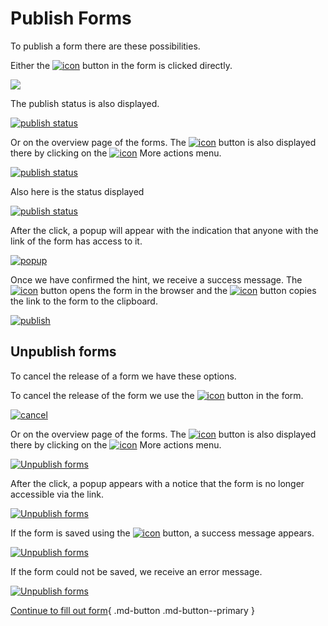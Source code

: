 # Publish Forms

To publish a form there are these possibilities.

Either the [![icon](../../assets/images/en/i-doit-add-ons/forms/publish-forms/1-pf.png)](../../assets/images/en/i-doit-add-ons/forms/publish-forms/1-pf.png) button in the form is clicked directly.

[![](../../assets/images/en/i-doit-add-ons/forms/publish-forms/2-pf.png)](../../assets/images/en/i-doit-add-ons/forms/publish-forms/2-pf.png)

The publish status is also displayed.

[![publish status](../../assets/images/en/i-doit-add-ons/forms/publish-forms/3-pf.png)](../../assets/images/en/i-doit-add-ons/forms/publish-forms/3-pf.png)

Or on the overview page of the forms. The [![icon](../../assets/images/en/i-doit-add-ons/forms/publish-forms/4-pf.png)](../../assets/images/en/i-doit-add-ons/forms/publish-forms/4-pf.png) button is also displayed there by clicking on the [![icon](../../assets/images/en/i-doit-add-ons/forms/publish-forms/5-pf.png)](../../assets/images/en/i-doit-add-ons/forms/publish-forms/5-pf.png) More actions menu.

[![publish status](../../assets/images/en/i-doit-add-ons/forms/publish-forms/6-pf.png)](../../assets/images/en/i-doit-add-ons/forms/publish-forms/6-pf.png)

Also here is the status displayed

[![publish status](../../assets/images/en/i-doit-add-ons/forms/publish-forms/7-pf.png)](../../assets/images/en/i-doit-add-ons/forms/publish-forms/7-pf.png)

After the click, a popup will appear with the indication that anyone with the link of the form has access to it.

[![popup](../../assets/images/en/i-doit-add-ons/forms/publish-forms/8-pf.png)](../../assets/images/en/i-doit-add-ons/forms/publish-forms/8-pf.png)

Once we have confirmed the hint, we receive a success message. The [![icon](../../assets/images/en/i-doit-add-ons/forms/publish-forms/9-pf.png)](../../assets/images/en/i-doit-add-ons/forms/publish-forms/9-pf.png) button opens the form in the browser and the [![icon](../../assets/images/en/i-doit-add-ons/forms/publish-forms/10-pf.png)](../../assets/images/en/i-doit-add-ons/forms/publish-forms/10-pf.png) button copies the link to the form to the clipboard.

[![publish](../../assets/images/en/i-doit-add-ons/forms/publish-forms/11-pf.png)](../../assets/images/en/i-doit-add-ons/forms/publish-forms/11-pf.png)

## Unpublish forms

To cancel the release of a form we have these options.

To cancel the release of the form we use the [![icon](../../assets/images/en/i-doit-add-ons/forms/publish-forms/12-pf.png)](../../assets/images/en/i-doit-add-ons/forms/publish-forms/12-pf.png) button in the form.

[![cancel](../../assets/images/en/i-doit-add-ons/forms/publish-forms/13-pf.png)](../../assets/images/en/i-doit-add-ons/forms/publish-forms/13-pf.png)

Or on the overview page of the forms. The [![icon](../../assets/images/en/i-doit-add-ons/forms/publish-forms/14-pf.png)](../../assets/images/en/i-doit-add-ons/forms/publish-forms/14-pf.png) button is also displayed there by clicking on the [![icon](../../assets/images/en/i-doit-add-ons/forms/publish-forms/15-pf.png)](../../assets/images/en/i-doit-add-ons/forms/publish-forms/15-pf.png) More actions menu.

[![Unpublish forms](../../assets/images/en/i-doit-add-ons/forms/publish-forms/16-pf.png)](../../assets/images/en/i-doit-add-ons/forms/publish-forms/16-pf.png)

After the click, a popup appears with a notice that the form is no longer accessible via the link.

[![Unpublish forms](../../assets/images/en/i-doit-add-ons/forms/publish-forms/17-pf.png)](../../assets/images/en/i-doit-add-ons/forms/publish-forms/17-pf.png)

If the form is saved using the [![icon](../../assets/images/en/i-doit-add-ons/forms/publish-forms/18-pf.png)](../../assets/images/en/i-doit-add-ons/forms/publish-forms/18-pf.png) button, a success message appears.

[![Unpublish forms](../../assets/images/en/i-doit-add-ons/forms/publish-forms/19-pf.png)](../../assets/images/en/i-doit-add-ons/forms/publish-forms/19-pf.png)

If the form could not be saved, we receive an error message.

[![Unpublish forms](../../assets/images/en/i-doit-add-ons/forms/publish-forms/20-pf.png)](../../assets/images/en/i-doit-add-ons/forms/publish-forms/20-pf.png)

[Continue to fill out form](./fill-out-forms.md){ .md-button .md-button--primary }
